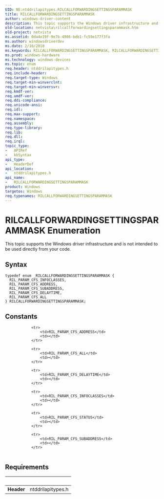 ```yaml
---
UID: NE:ntddrilapitypes.RILCALLFORWARDINGSETTINGSPARAMMASK
title: RILCALLFORWARDINGSETTINGSPARAMMASK
author: windows-driver-content
description: This topic supports the Windows driver infrastructure and is not intended to be used directly from your code.
old-location: netvista\rilcallforwardingsettingsparammask.htm
old-project: netvista
ms.assetid: 0da4e19f-9e7b-4986-bdb1-fc59e177f3fa
ms.author: windowsdriverdev
ms.date: 2/16/2018
ms.keywords: RILCALLFORWARDINGSETTINGSPARAMMASK, RILCALLFORWARDINGSETTINGSPARAMMASK enumeration [Network Drivers Starting with Windows Vista], RIL_PARAM_CFS_ADDRESS, RIL_PARAM_CFS_ALL, RIL_PARAM_CFS_DELAYTIME, RIL_PARAM_CFS_INFOCLASSES, RIL_PARAM_CFS_SUBADDRESS, netvista.rilcallforwardingsettingsparammask, ntddrilapitypes/RILCALLFORWARDINGSETTINGSPARAMMASK, ntddrilapitypes/RIL_PARAM_CFS_ADDRESS, ntddrilapitypes/RIL_PARAM_CFS_ALL, ntddrilapitypes/RIL_PARAM_CFS_DELAYTIME, ntddrilapitypes/RIL_PARAM_CFS_INFOCLASSES, ntddrilapitypes/RIL_PARAM_CFS_SUBADDRESS
ms.prod: windows-hardware
ms.technology: windows-devices
ms.topic: enum
req.header: ntddrilapitypes.h
req.include-header: 
req.target-type: Windows
req.target-min-winverclnt: 
req.target-min-winversvr: 
req.kmdf-ver: 
req.umdf-ver: 
req.ddi-compliance: 
req.unicode-ansi: 
req.idl: 
req.max-support: 
req.namespace: 
req.assembly: 
req.type-library: 
req.lib: 
req.dll: 
req.irql: 
topic_type:
-	APIRef
-	kbSyntax
api_type:
-	HeaderDef
api_location:
-	ntddrilapitypes.h
api_name:
-	RILCALLFORWARDINGSETTINGSPARAMMASK
product: Windows
targetos: Windows
req.typenames: RILCALLFORWARDINGSETTINGSPARAMMASK
---
```


# RILCALLFORWARDINGSETTINGSPARAMMASK Enumeration
This topic supports the Windows driver infrastructure and is not intended to be used directly from your code.

## Syntax
````
typedef enum _RILCALLFORWARDINGSETTINGSPARAMMASK { 
  RIL_PARAM_CFS_INFOCLASSES,
  RIL_PARAM_CFS_ADDRESS,
  RIL_PARAM_CFS_SUBADDRESS,
  RIL_PARAM_CFS_DELAYTIME,
  RIL_PARAM_CFS_ALL
} RILCALLFORWARDINGSETTINGSPARAMMASK;
````

## Constants

<table>
            
                <tr>
                    <td>RIL_PARAM_CFS_ADDRESS</td>
                    <td></td>
                </tr>
            
                <tr>
                    <td>RIL_PARAM_CFS_ALL</td>
                    <td></td>
                </tr>
            
                <tr>
                    <td>RIL_PARAM_CFS_DELAYTIME</td>
                    <td></td>
                </tr>
            
                <tr>
                    <td>RIL_PARAM_CFS_INFOCLASSES</td>
                    <td></td>
                </tr>
            
                <tr>
                    <td>RIL_PARAM_CFS_STATUS</td>
                    <td></td>
                </tr>
            
                <tr>
                    <td>RIL_PARAM_CFS_SUBADDRESS</td>
                    <td></td>
                </tr>
</table>


## Requirements
| &nbsp; | &nbsp; |
| ---- |:---- |
| **Header** | ntddrilapitypes.h |